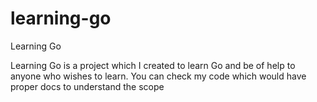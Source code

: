 # learning-go
Learning Go

Learning Go is a project which I created to learn Go and be of help to anyone who wishes to learn.
You can check my code which would have proper docs to understand the scope

